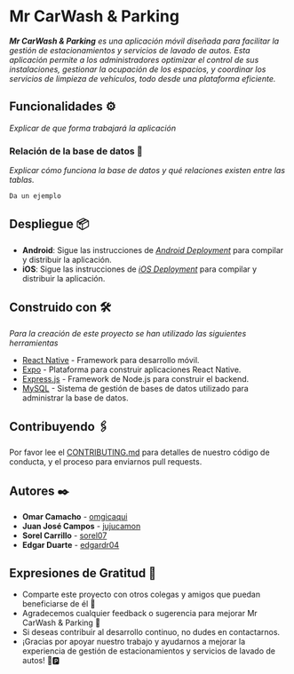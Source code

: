 # Mr CarWash & Parking

_**Mr CarWash & Parking** es una aplicación móvil diseñada para facilitar la gestión de estacionamientos y servicios de lavado de autos. Esta aplicación permite a los administradores optimizar el control de sus instalaciones, gestionar la ocupación de los espacios, y coordinar los servicios de limpieza de vehículos, todo desde una plataforma eficiente._

## Funcionalidades ⚙️

_Explicar de que forma trabajará la aplicación_

### Relación de la base de datos 🔩

_Explicar cómo funciona la base de datos y qué relaciones existen entre las tablas._

```
Da un ejemplo
```

## Despliegue 📦

- **Android**: Sigue las instrucciones de _[Android Deployment](https://docs.expo.dev/distribution/building-standalone-apps/)_ para compilar y distribuir la aplicación.
- **iOS**: Sigue las instrucciones de _[iOS Deployment](https://docs.expo.dev/distribution/building-standalone-apps/)_ para compilar y distribuir la aplicación.

## Construido con 🛠️

_Para la creación de este proyecto se han utilizado las siguientes herramientas_

* [React Native](https://reactnative.dev/) - Framework para desarrollo móvil.
* [Expo](https://expo.dev/) - Plataforma para construir aplicaciones React Native.
* [Express.js](https://expressjs.com/) - Framework de Node.js para construir el backend.
* [MySQL](https://www.mysql.com/) - Sistema de gestión de bases de datos utilizado para administrar la base de datos.

## Contribuyendo 🖇️

Por favor lee el [CONTRIBUTING.md](https://gist.github.com/villanuevand/xxxxxx) para detalles de nuestro código de conducta, y el proceso para enviarnos pull requests.


## Autores ✒️

* **Omar Camacho** - [omgicaqui](https://github.com/omgicaqui)
* **Juan José Campos** - [jujucamon](https://github.com/jujocamon)
* **Sorel Carrillo** - [sorel07](https://github.com/sorel07)
* **Edgar Duarte** - [edgardr04](https://github.com/edgardr04)



## Expresiones de Gratitud 🎁

* Comparte este proyecto con otros colegas y amigos que puedan beneficiarse de él 📢
* Agradecemos cualquier feedback o sugerencia para mejorar Mr CarWash & Parking 🙌
* Si deseas contribuir al desarrollo continuo, no dudes en contactarnos.
* ¡Gracias por apoyar nuestro trabajo y ayudarnos a mejorar la experiencia de gestión de estacionamientos y servicios de lavado de autos! 🚗🅿️
